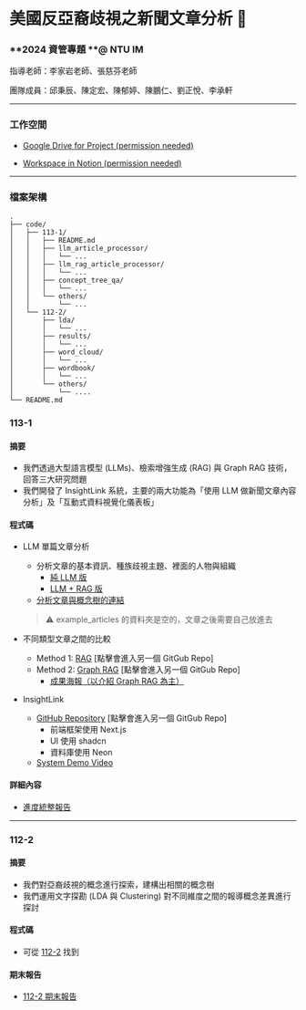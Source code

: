 # 美國反亞裔歧視之新聞文章分析 📰

### **2024 資管專題 **@ NTU IM

指導老師：李家岩老師、張慈芬老師

團隊成員：邱秉辰、陳定宏、陳郁婷、陳鵬仁、劉正悅、李承軒

---

### 工作空間

- [Google Drive for Project (permission needed)](https://drive.google.com/drive/folders/1oaA9ghmqPmFSD_meWqtYQig7zIvgB1EM?usp=drive_link)

- [Workspace in Notion (permission needed)](https://www.notion.so/bensonchiu/112-2-113-1-60305e2bd1c24fa0837f48e1565cfd6d?pvs=4)

---

### 檔案架構

```
.
├── code/
│   ├── 113-1/
│   │   ├── README.md
│   │   ├── llm_article_processor/
│   │   │   └── ...
│   │   ├── llm_rag_article_processor/
│   │   │   └── ...
│   │   ├── concept_tree_qa/
│   │   │   └── ...
│   │   └── others/
│   │       └── ...
│   └── 112-2/
│       ├── lda/
│       │   └── ...
│       ├── results/
│       │   └── ...
│       ├── word_cloud/
│       │   └── ...
│       ├── wordbook/
│       │   └── ...
│       └── others/
│           └── ....
└── README.md
```

### 113-1

#### 摘要

- 我們透過大型語言模型 (LLMs)、檢索增強生成 (RAG) 與 Graph RAG 技術，回答三大研究問題 
- 我們開發了 InsightLink 系統，主要的兩大功能為「使用 LLM 做新聞文章內容分析」及「互動式資料視覺化儀表板」

#### 程式碼

- LLM 單篇文章分析

  - 分析文章的基本資訊、種族歧視主題、裡面的人物與組織
    - [純 LLM 版](./codes/113-1/llm_article_processor)
    - [LLM + RAG 版](./codes/113-1/llm_rag_article_processor)
  - [分析文章與概念樹的連結](./codes/113-1/concept_tree_qa)

  > :warning: example_articles 的資料夾是空的，文章之後需要自己放進去

- 不同類型文章之間的比較

  - Method 1: [RAG](https://github.com/henrylee0324/comparison_rag) [點擊會進入另一個 GitGub Repo]
  - Method 2: [Graph RAG](https://github.com/imbensonchiu/newspaper-graph-rag)  [點擊會進入另一個 GitGub Repo]
    - [成果海報（以介紹 Graph RAG 為主）](https://www.canva.com/design/DAGWXKobcfg/vrjacegt4HxFfm-mVTrbnQ/edit?utm_content=DAGWXKobcfg&utm_campaign=designshare&utm_medium=link2&utm_source=sharebutton)

- InsightLink 

  - [GitHub Repository](https://github.com/imbensonchiu/insight-link) [點擊會進入另一個 GitGub Repo]
    - 前端框架使用 Next.js
    - UI 使用 shadcn 
    - 資料庫使用 Neon   
  - [System Demo Video](https://drive.google.com/file/d/12sM_1oQ7kaWYBlHilrqn82XbWRaUZtHm/view)

#### 詳細內容

- [進度統整報告]()

---

### 112-2

#### 摘要

- 我們對亞裔歧視的概念進行探索，建構出相關的概念樹
- 我們運用文字探勘 (LDA 與 Clustering) 對不同維度之間的報導概念差異進行探討

#### 程式碼

- 可從 [112-2](./code/112-2) 找到

#### 期末報告

- [112-2 期末報告](https://docs.google.com/presentation/d/1AM99quQ1s88QbL5Se3yBWukyEsYE6JW0z_l-zfxYTT4/edit?usp=sharing)
